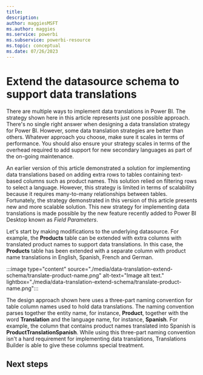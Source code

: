 ```yaml
---
title: 
description: 
author: maggiesMSFT   
ms.author: maggies
ms.service: powerbi
ms.subservice: powerbi-resource
ms.topic: conceptual
ms.date: 07/26/2023
---
```

# Extend the datasource schema to support data translations

There are multiple ways to implement data translations in Power BI. The strategy shown here in this article represents just one possible approach. There's no single right answer when designing a data translation strategy for Power BI. However, some data translation strategies are better than others. Whatever approach you choose, make sure it scales in terms of performance. You should also ensure your strategy scales in terms of the overhead required to add support for new secondary languages as part of the on-going maintenance.

An earlier version of this article demonstrated a solution for implementing data translations based on adding extra rows to tables containing text-based columns such as product names. This solution relied on filtering rows to select a language. However, this strategy is limited in terms of scalability because it requires many-to-many relationships between tables. Fortunately, the strategy demonstrated in this version of this article presents new and more scalable solution. This new strategy for implementing data translations is made possible by the new feature recently added to Power BI Desktop known as *Field Parameters*.

Let's start by making modifications to the underlying datasource. For example, the **Products** table can be extended with extra columns with translated product names to support data translations. In this case, the **Products** table has been extended with a separate column with product name translations in English, Spanish, French and German.

:::image type="content" source="./media/data-translation-extend-schema/translate-product-name.png" alt-text="Image alt text." lightbox="./media/data-translation-extend-schema/translate-product-name.png":::

The design approach shown here uses a three-part naming convention for table column names used to hold data translations. The naming convention parses together the entity name, for instance, **Product**, together with the word **Translation** and the language name, for instance, **Spanish**. For example, the column that contains product names translated into Spanish is **ProductTranslationSpanish**. While using this three-part naming convention isn't a hard requirement for implementing data translations, Translations Builder is able to give these columns special treatment.

## Next steps
